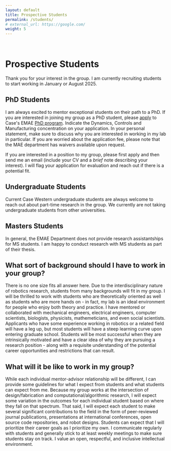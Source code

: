 ```yaml
---
layout: default
title: Prospective Students
permalink: /students/
# external_url: https://google.com/
weight: 5
---
```

<br>



# **Prospective Students**

Thank you for your interest in the group. I am currently recruiting students to start working in January or August 2025. 

## PhD Students

I am always excited to mentor exceptional students on their path to a PhD. If you are interested in joining my group as a PhD student, please [apply](https://case.edu/gradstudies/prospective-students/admissions-information) to Case's EMAE [PhD program](https://bulletin.case.edu/engineering/mechanical-aerospace-engineering/mechanical-engineering-phd/#text). Indicate the Dynamics, Controls and Manufacturing concentration on your application. In your personal statement, make sure to discuss why you are interested in working in my lab in particular. If you are worried about the application fee, please note that the MAE department has waivers available upon request. 

If you are interested in a position to my group, please first apply and then send me an email (include your CV and a *brief* note describing your interest). I will flag your application for evaluation and reach out if there is a potential fit.

## Undergraduate Students

Current Case Western undergraduate students are always welcome to reach out about part-time research in the group. We currently are not taking undergraduate students from other universities.

## Masters Students

In general, the EMAE Department does not provide research assistantships for MS students. I am happy to conduct research with MS students as part of their thesis.

## What sort of background should I have to work in your group?

There is no one size fits all answer here. Due to the interdisciplinary nature of robotics research, students from many backgrounds will fit in my group. I will be thrilled to work with students who are theoretically oriented as well as students who are more hands on - in fact, my lab is an ideal environment for people who enjoy both theory and practice. I have mentored or collaborated with mechanical engineers, electrical engineers, computer scientists, biologists, physicists, mathemeticians, and even social scientists. Applicants who have some experience working in robotics or a related field will have a leg up, but most students will have a steep learning curve upon entering graduate school. Students will be most successful when they are intrinsically motivated and have a clear idea of why they are pursuing a research position - along with a requisite understanding of the potential career opportunities and restrictions that can result.

## What will it be like to work in my group?

While each individual mentor-advisor relationship will be different, I can provide some guidelines for what I expect from students and what students can expect from me. Because my group works at the intersection of design/fabrication and computational/algorithmic research, I will expect some variation in the outcomes for each individual student based on where they fall on that spectrum. That said, I will expect each student to make several significant contributions to the field in the form of peer-reviewed journal publications, presentations at international conferences, open source code repositories, and robot designs. Students can expect that I will prioritize their career goals as I prioritize my own. I communicate regularly with students and generally stick to at least weekly meetings to make sure students stay on track. I value an open, respectful, and inclusive intellectual environment.